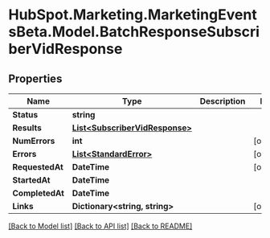 # HubSpot.Marketing.MarketingEventsBeta.Model.BatchResponseSubscriberVidResponse

## Properties

Name | Type | Description | Notes
------------ | ------------- | ------------- | -------------
**Status** | **string** |  | 
**Results** | [**List&lt;SubscriberVidResponse&gt;**](SubscriberVidResponse.md) |  | 
**NumErrors** | **int** |  | [optional] 
**Errors** | [**List&lt;StandardError&gt;**](StandardError.md) |  | [optional] 
**RequestedAt** | **DateTime** |  | [optional] 
**StartedAt** | **DateTime** |  | 
**CompletedAt** | **DateTime** |  | 
**Links** | **Dictionary&lt;string, string&gt;** |  | [optional] 

[[Back to Model list]](../README.md#documentation-for-models) [[Back to API list]](../README.md#documentation-for-api-endpoints) [[Back to README]](../README.md)

